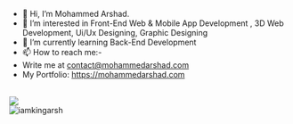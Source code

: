 - 👋 Hi, I’m Mohammed Arshad.
- 👀 I’m interested in Front-End Web & Mobile App Development , 3D Web Development, Ui/Ux Designing, Graphic Designing
- 🌱 I’m currently learning Back-End Development
- 📫 How to reach me:-
- Write me at contact@mohammedarshad.com
- My Portfolio: https://mohammedarshad.com

<!---
iamkingarsh/iamkingarsh is a ✨ special ✨ repository because its `README.md` (this file) appears on your GitHub profile.
You can click the Preview link to take a look at your changes.
--->

<br/>

<div align="left" >

  <img  src="https://github-readme-stats.vercel.app/api/top-langs?username=iamkingarsh&locale=en&hide_title=false&layout=compact&card_width=320&card_height=420&langs_count=12&theme=dark&hide_border=false&order=1"/>


</div>  
<div align="left" >
<img  src="https://github-readme-streak-stats.herokuapp.com/?user=iamkingarsh&theme=dark&card_width=420" alt="iamkingarsh" />
</div>  

